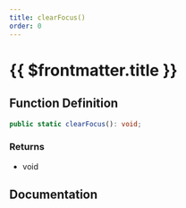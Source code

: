 ```yaml
---
title: clearFocus()
order: 0
---
```


# {{ $frontmatter.title }}

## Function Definition

```ts
public static clearFocus(): void;
```

### Returns

* void

## Documentation

<!--@include: ./parts/clearFocus.md-->

